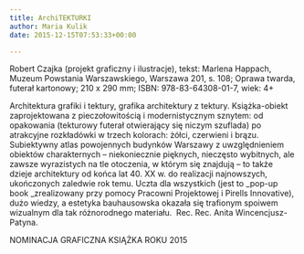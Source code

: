 ```yaml
---
title: ArchiTEKTURKI
author: Maria Kulik
date: 2015-12-15T07:53:33+00:00

---
```

Robert Czajka (projekt graficzny i ilustracje), tekst: Marlena Happach, Muzeum Powstania Warszawskiego, Warszawa 201, s. 108; Oprawa twarda, futerał kartonowy; 210 x 290 mm; ISBN: 978-83-64308-01-7, wiek: 4+

Architektura grafiki i tektury, grafika architektury z tektury. Książka-obiekt zaprojektowana z pieczołowitością i modernistycznym sznytem: od opakowania (tekturowy futerał otwierający się niczym szuflada) po atrakcyjne rozkładówki w trzech kolorach: żółci, czerwieni i brązu. Subiektywny atlas powojennych budynków Warszawy z uwzględnieniem obiektów charakternych – niekoniecznie pięknych, nieczęsto wybitnych, ale zawsze wyrazistych na tle otoczenia, w którym się znajdują – to także dzieje architektury od końca lat 40. XX w. do realizacji najnowszych, ukończonych zaledwie rok temu. Uczta dla wszystkich (jest to _pop-up book _zrealizowany przy pomocy Pracowni Projektowej i Pirells Innovative), dużo wiedzy, a estetyka bauhausowska okazała się trafionym spoiwem wizualnym dla tak różnorodnego materiału.  Rec. Rec. Anita Wincencjusz-Patyna.

NOMINACJA GRAFICZNA KSIĄŻKA ROKU 2015
